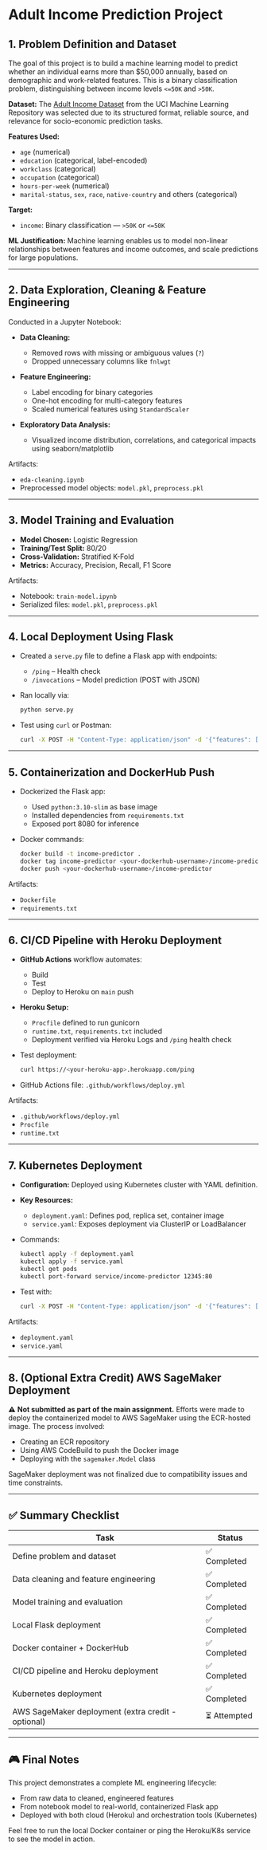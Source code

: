 # Adult Income Prediction Project

## 1. Problem Definition and Dataset

The goal of this project is to build a machine learning model to predict whether an individual earns more than \$50,000 annually, based on demographic and work-related features. This is a binary classification problem, distinguishing between income levels `<=50K` and `>50K`.

**Dataset:**
The [Adult Income Dataset](https://archive.ics.uci.edu/ml/datasets/adult) from the UCI Machine Learning Repository was selected due to its structured format, reliable source, and relevance for socio-economic prediction tasks.

**Features Used:**

* `age` (numerical)
* `education` (categorical, label-encoded)
* `workclass` (categorical)
* `occupation` (categorical)
* `hours-per-week` (numerical)
* `marital-status`, `sex`, `race`, `native-country` and others (categorical)

**Target:**

* `income`: Binary classification — `>50K` or `<=50K`

**ML Justification:**
Machine learning enables us to model non-linear relationships between features and income outcomes, and scale predictions for large populations.

---

## 2. Data Exploration, Cleaning & Feature Engineering

Conducted in a Jupyter Notebook:

* **Data Cleaning:**

  * Removed rows with missing or ambiguous values (`?`)
  * Dropped unnecessary columns like `fnlwgt`

* **Feature Engineering:**

  * Label encoding for binary categories
  * One-hot encoding for multi-category features
  * Scaled numerical features using `StandardScaler`

* **Exploratory Data Analysis:**

  * Visualized income distribution, correlations, and categorical impacts using seaborn/matplotlib

Artifacts:

* `eda-cleaning.ipynb`
* Preprocessed model objects: `model.pkl`, `preprocess.pkl`

---

## 3. Model Training and Evaluation

* **Model Chosen:** Logistic Regression
* **Training/Test Split:** 80/20
* **Cross-Validation:** Stratified K-Fold
* **Metrics:** Accuracy, Precision, Recall, F1 Score

Artifacts:

* Notebook: `train-model.ipynb`
* Serialized files: `model.pkl`, `preprocess.pkl`

---

## 4. Local Deployment Using Flask

* Created a `serve.py` file to define a Flask app with endpoints:

  * `/ping` – Health check
  * `/invocations` – Model prediction (POST with JSON)

* Ran locally via:

  ```bash
  python serve.py
  ```

* Test using `curl` or Postman:

  ```bash
  curl -X POST -H "Content-Type: application/json" -d '{"features": [52, 287927, 13, 15000, 0, 60]}' http://localhost:8080/invocations
  ```

---

## 5. Containerization and DockerHub Push

* Dockerized the Flask app:

  * Used `python:3.10-slim` as base image
  * Installed dependencies from `requirements.txt`
  * Exposed port 8080 for inference

* Docker commands:

  ```bash
  docker build -t income-predictor .
  docker tag income-predictor <your-dockerhub-username>/income-predictor
  docker push <your-dockerhub-username>/income-predictor
  ```

Artifacts:

* `Dockerfile`
* `requirements.txt`

---

## 6. CI/CD Pipeline with Heroku Deployment

* **GitHub Actions** workflow automates:

  * Build
  * Test
  * Deploy to Heroku on `main` push

* **Heroku Setup:**

  * `Procfile` defined to run gunicorn
  * `runtime.txt`, `requirements.txt` included
  * Deployment verified via Heroku Logs and `/ping` health check

* Test deployment:

  ```bash
  curl https://<your-heroku-app>.herokuapp.com/ping
  ```

* GitHub Actions file: `.github/workflows/deploy.yml`

Artifacts:

* `.github/workflows/deploy.yml`
* `Procfile`
* `runtime.txt`

---

## 7. Kubernetes Deployment

* **Configuration:** Deployed using Kubernetes cluster with YAML definition.

* **Key Resources:**

  * `deployment.yaml`: Defines pod, replica set, container image
  * `service.yaml`: Exposes deployment via ClusterIP or LoadBalancer

* Commands:

  ```bash
  kubectl apply -f deployment.yaml
  kubectl apply -f service.yaml
  kubectl get pods
  kubectl port-forward service/income-predictor 12345:80
  ```

* Test with:

  ```bash
  curl -X POST -H "Content-Type: application/json" -d '{"features": [52, 287927, 13, 15000, 0, 60]}' http://localhost:12345/invocations
  ```

Artifacts:

* `deployment.yaml`
* `service.yaml`

---

## 8. (Optional Extra Credit) AWS SageMaker Deployment

⚠️ **Not submitted as part of the main assignment.**
Efforts were made to deploy the containerized model to AWS SageMaker using the ECR-hosted image. The process involved:

* Creating an ECR repository
* Using AWS CodeBuild to push the Docker image
* Deploying with the `sagemaker.Model` class

SageMaker deployment was not finalized due to compatibility issues and time constraints.

---

## ✅ Summary Checklist

| Task                                               | Status      |
| -------------------------------------------------- | ----------- |
| Define problem and dataset                         | ✅ Completed |
| Data cleaning and feature engineering              | ✅ Completed |
| Model training and evaluation                      | ✅ Completed |
| Local Flask deployment                             | ✅ Completed |
| Docker container + DockerHub                       | ✅ Completed |
| CI/CD pipeline and Heroku deployment               | ✅ Completed |
| Kubernetes deployment                              | ✅ Completed |
| AWS SageMaker deployment (extra credit - optional) | ⏳ Attempted |

---

## 🎮 Final Notes

This project demonstrates a complete ML engineering lifecycle:

* From raw data to cleaned, engineered features
* From notebook model to real-world, containerized Flask app
* Deployed with both cloud (Heroku) and orchestration tools (Kubernetes)

Feel free to run the local Docker container or ping the Heroku/K8s service to see the model in action.


